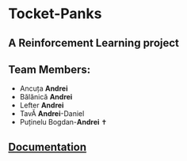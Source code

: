 # Tocket-Panks

## A Reinforcement Learning project

## Team Members:
- Ancuța **Andrei**
- Bălănică **Andrei**
- Lefter **Andrei**
- TavĂ **Andrei**-Daniel
- Puținelu Bogdan-**Andrei** ✝

## [Documentation](https://github.com/widdrr/Tocket-Panks/wiki)
